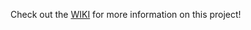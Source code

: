 
Check out the [WIKI](https://github.com/OpenConsent/ConsentReceipt/wiki) for more information on this project!
